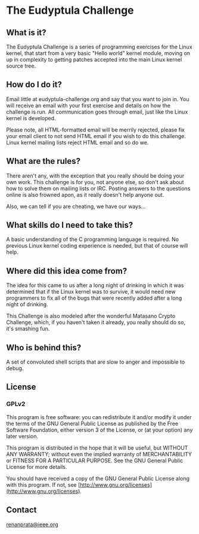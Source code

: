 # The Eudyptula Challenge

## What is it?

The Eudyptula Challenge is a series of programming exercises for the Linux kernel, that start from a very basic "Hello world" kernel module, moving on up in complexity to getting patches accepted into the main Linux kernel source tree.

## How do I do it?

Email little at eudyptula-challenge.org and say that you want to join in. You will receive an email with your first exercise and details on how the challenge is run. All communication goes through email, just like the Linux kernel is developed.

Please note, all HTML-formatted email will be merrily rejected, please fix your email client to not send HTML email if you wish to do this challenge. Linux kernel mailing lists reject HTML email and so do we.

## What are the rules?

There aren't any, with the exception that you really should be doing your own work. This challenge is for you, not anyone else, so don't ask about how to solve them on mailing lists or IRC. Posting answers to the questions online is also frowned apon, as it really doesn't help anyone out.

Also, we can tell if you are cheating, we have our ways...

## What skills do I need to take this?

A basic understanding of the C programming language is required. No previous Linux kernel coding experience is needed, but that of course will help.

## Where did this idea come from?

The idea for this came to us after a long night of drinking in which it was determined that if the Linux kernel was to survive, it would need new programmers to fix all of the bugs that were recently added after a long night of drinking.

This Challenge is also modeled after the wonderful Matasano Crypto Challenge, which, if you haven't taken it already, you really should do so, it's smashing fun.

## Who is behind this?

A set of convoluted shell scripts that are slow to anger and impossible to debug.

## License

### GPLv2

This program is free software: you can redistribute it and/or modify
it under the terms of the GNU General Public License as published by
the Free Software Foundation, either version 3 of the License, or
(at your option) any later version.

This program is distributed in the hope that it will be useful,
but WITHOUT ANY WARRANTY; without even the implied warranty of
MERCHANTABILITY or FITNESS FOR A PARTICULAR PURPOSE.  See the
GNU General Public License for more details.

You should have received a copy of the GNU General Public License
along with this program.  If not, see [http://www.gnu.org/licenses](http://www.gnu.org/licenses).

## Contact

<renanprata@ieee.org>
